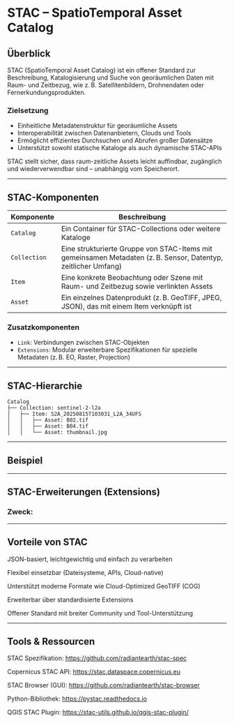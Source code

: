 # STAC – SpatioTemporal Asset Catalog

## Überblick

STAC (SpatioTemporal Asset Catalog) ist ein offener Standard zur Beschreibung, Katalogisierung und Suche von georäumlichen Daten mit Raum- und Zeitbezug, wie z. B. Satellitenbildern, Drohnendaten oder Fernerkundungsprodukten.

### Zielsetzung

- Einheitliche Metadatenstruktur für georäumliche Assets
- Interoperabilität zwischen Datenanbietern, Clouds und Tools
- Ermöglicht effizientes Durchsuchen und Abrufen großer Datensätze
- Unterstützt sowohl statische Kataloge als auch dynamische STAC-APIs

STAC stellt sicher, dass raum-zeitliche Assets leicht auffindbar, zugänglich und wiederverwendbar sind – unabhängig vom Speicherort.

---

## STAC-Komponenten

| Komponente   | Beschreibung |
|--------------|-------------|
| `Catalog`    | Ein Container für STAC-Collections oder weitere Kataloge |
| `Collection` | Eine strukturierte Gruppe von STAC-Items mit gemeinsamen Metadaten (z. B. Sensor, Datentyp, zeitlicher Umfang) |
| `Item`       | Eine konkrete Beobachtung oder Szene mit Raum- und Zeitbezug sowie verlinkten Assets |
| `Asset`      | Ein einzelnes Datenprodukt (z. B. GeoTIFF, JPEG, JSON), das mit einem Item verknüpft ist |

### Zusatzkomponenten

- `Link`: Verbindungen zwischen STAC-Objekten
- `Extensions`: Modular erweiterbare Spezifikationen für spezielle Metadaten (z. B. EO, Raster, Projection)

---

## STAC-Hierarchie

```text
Catalog
├── Collection: sentinel-2-l2a
│   ├── Item: S2A_20250815T103031_L2A_34UFS
│   │   ├── Asset: B02.tif
│   │   ├── Asset: B04.tif
│   │   └── Asset: thumbnail.jpg
```

---

## Beispiel

---

## STAC-Erweiterungen (Extensions)

### Zweck:



---

## Vorteile von STAC

JSON-basiert, leichtgewichtig und einfach zu verarbeiten

Flexibel einsetzbar (Dateisysteme, APIs, Cloud-native)

Unterstützt moderne Formate wie Cloud-Optimized GeoTIFF (COG)

Erweiterbar über standardisierte Extensions

Offener Standard mit breiter Community und Tool-Unterstützung

---

## Tools & Ressourcen

STAC Spezifikation: https://github.com/radiantearth/stac-spec

Copernicus STAC API: https://stac.dataspace.copernicus.eu

STAC Browser (GUI): https://github.com/radiantearth/stac-browser

Python-Bibliothek: https://pystac.readthedocs.io

QGIS STAC Plugin: https://stac-utils.github.io/qgis-stac-plugin/

